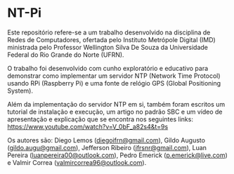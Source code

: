 # NT-Pi
Este repositório refere-se a um trabalho desenvolvido na disciplina de Redes de Computadores, ofertada pelo Instituto Metrópole Digital (IMD) ministrada pelo Professor Wellington Silva De Souza da Universidade Federal do Rio Grande do Norte (UFRN). 

O trabalho foi desenvolvido com cunho exploratório e educativo para demonstrar como implementar um servidor NTP (Network Time Protocol) usando RPi (Raspberry Pi) e uma fonte de relógio GPS (Global Positioning System).

Além da implementação do servidor NTP em si, também foram escritos um tutorial de instalação e execução, um artigo no padrão SBC e um vídeo de apresentação e explicação que se encontra nos seguintes links: https://www.youtube.com/watch?v=V_0bF_a82s4&t=9s  

Os autores são: Diego Lemos (diegoifrn@gmail.com), 
				Gildo Augusto (gildo.augu@gmail.com), 
				Jefferson Ribeiro (jfrsnr@gmail.com), 
				Luan Pereira (luanpereira00@outlook.com), 
				Pedro Emerick (p.emerick@live.com) e 
				Valmir Correa (valmircorrea96@outlook.com).

